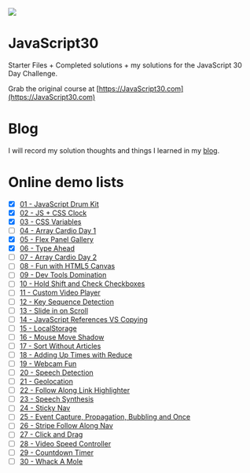 ![](https://javascript30.com/images/JS3-social-share.png)

# JavaScript30

Starter Files + Completed solutions + my solutions for the JavaScript 30 Day Challenge. 

Grab the original course at [https://JavaScript30.com](https://JavaScript30.com)

# Blog
I will record my solution thoughts and things I learned in my [blog](https://xg-wang.github.io/tags/JavaScript30/).

# Online demo lists
- [x] [01 - JavaScript Drum Kit](https://xg-wang.github.io/JavaScript30/01%20-%20JavaScript%20Drum%20Kit)
- [x] [02 - JS + CSS Clock](https://xg-wang.github.io/JavaScript30/02%20-%20JS%20+%20CSS%20Clock)
- [x] [03 - CSS Variables](https://xg-wang.github.io/JavaScript30/03%20-%20CSS%20Variables)
- [ ] [04 - Array Cardio Day 1]()
- [x] [05 - Flex Panel Gallery](https://xg-wang.github.io/JavaScript30/05%20-%20Flex%20Panel%20Gallery)
- [x] [06 - Type Ahead](https://xg-wang.github.io/JavaScript30/06%20-%20Type%20Ahead/index.html)
- [ ] [07 - Array Cardio Day 2]()
- [ ] [08 - Fun with HTML5 Canvas]()
- [ ] [09 - Dev Tools Domination]()
- [ ] [10 - Hold Shift and Check Checkboxes]()
- [ ] [11 - Custom Video Player]()
- [ ] [12 - Key Sequence Detection]()
- [ ] [13 - Slide in on Scroll]()
- [ ] [14 - JavaScript References VS Copying]()
- [ ] [15 - LocalStorage]()
- [ ] [16 - Mouse Move Shadow]()
- [ ] [17 - Sort Without Articles]()
- [ ] [18 - Adding Up Times with Reduce]()
- [ ] [19 - Webcam Fun]()
- [ ] [20 - Speech Detection]()
- [ ] [21 - Geolocation]()
- [ ] [22 - Follow Along Link Highlighter]()
- [ ] [23 - Speech Synthesis]()
- [ ] [24 - Sticky Nav]()
- [ ] [25 - Event Capture, Propagation, Bubbling and Once]()
- [ ] [26 - Stripe Follow Along Nav]()
- [ ] [27 - Click and Drag]()
- [ ] [28 - Video Speed Controller]()
- [ ] [29 - Countdown Timer]()
- [ ] [30 - Whack A Mole]()
